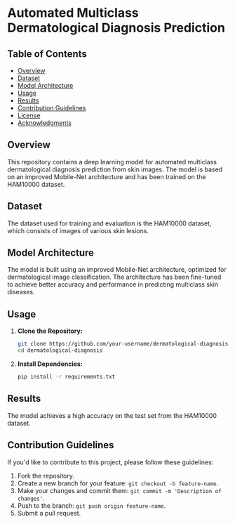 # Automated Multiclass Dermatological Diagnosis Prediction

## Table of Contents

- [Overview](#overview)
- [Dataset](#dataset)
- [Model Architecture](#model-architecture)
- [Usage](#usage)
- [Results](#results)
- [Contribution Guidelines](#contribution-guidelines)
- [License](#license)
- [Acknowledgments](#acknowledgments)

## Overview

This repository contains a deep learning model for automated multiclass dermatological diagnosis prediction from skin images. The model is based on an improved Mobile-Net architecture and has been trained on the HAM10000 dataset.

## Dataset

The dataset used for training and evaluation is the HAM10000 dataset, which consists of images of various skin lesions.

## Model Architecture

The model is built using an improved Mobile-Net architecture, optimized for dermatological image classification. The architecture has been fine-tuned to achieve better accuracy and performance in predicting multiclass skin diseases.

## Usage

1. **Clone the Repository:**

    ```bash
    git clone https://github.com/your-username/dermatological-diagnosis.git
    cd dermatological-diagnosis
    ```

2. **Install Dependencies:**

    ```bash
    pip install -r requirements.txt
    ```

## Results

The model achieves a high accuracy on the test set from the HAM10000 dataset. 


## Contribution Guidelines

If you'd like to contribute to this project, please follow these guidelines:

1. Fork the repository.
2. Create a new branch for your feature: `git checkout -b feature-name`.
3. Make your changes and commit them: `git commit -m 'Description of changes'`.
4. Push to the branch: `git push origin feature-name`.
5. Submit a pull request.


